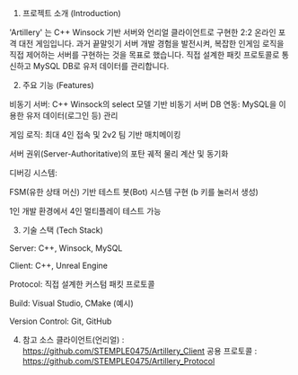 
1. 프로젝트 소개 (Introduction)

  'Artillery' 는 C++ Winsock 기반 서버와 언리얼 클라이언트로 구현한 2:2 온라인 포격 대전 게임입니다. 과거 끝말잇기 서버 개발 경험을 발전시켜, 복잡한 인게임 로직을 직접 제어하는 서버를 구현하는 것을 목표로 했습니다. 직접 설계한 패킷 프로토콜로 통신하고 MySQL DB로 유저 데이터를 관리합니다.

2. 주요 기능 (Features)
   

  비동기 서버: C++ Winsock의 select 모델 기반 비동기 서버 
  DB 연동: MySQL을 이용한 유저 데이터(로그인 등) 관리

  게임 로직:
  최대 4인 접속 및 2v2 팀 기반 매치메이킹 

  서버 권위(Server-Authoritative)의 포탄 궤적 물리 계산 및 동기화 

  디버깅 시스템:

  FSM(유한 상태 머신) 기반 테스트 봇(Bot) 시스템 구현 (b 키를 눌러서 생성)

  1인 개발 환경에서 4인 멀티플레이 테스트 가능 


3. 기술 스택 (Tech Stack)

  Server: C++, Winsock, MySQL 

  Client: C++, Unreal Engine 

  Protocol: 직접 설계한 커스텀 패킷 프로토콜 

  Build: Visual Studio, CMake (예시)

  Version Control: Git, GitHub


4. 참고 소스
클라이언트(언리얼) : https://github.com/STEMPLE0475/Artillery_Client
공용 프로토콜 : https://github.com/STEMPLE0475/Artillery_Protocol

